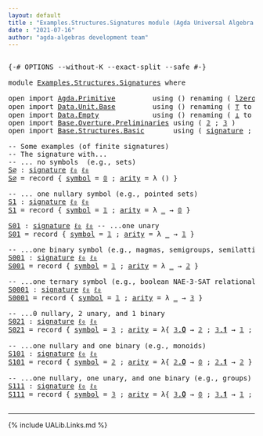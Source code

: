 ```yaml
---
layout: default
title : "Examples.Structures.Signatures module (Agda Universal Algebra Library)"
date : "2021-07-16"
author: "agda-algebras development team"
---
```


<pre class="Agda">

<a id="182" class="Symbol">{-#</a> <a id="186" class="Keyword">OPTIONS</a> <a id="194" class="Pragma">--without-K</a> <a id="206" class="Pragma">--exact-split</a> <a id="220" class="Pragma">--safe</a> <a id="227" class="Symbol">#-}</a>

<a id="232" class="Keyword">module</a> <a id="239" href="Examples.Structures.Signatures.html" class="Module">Examples.Structures.Signatures</a> <a id="270" class="Keyword">where</a>

<a id="277" class="Keyword">open</a> <a id="282" class="Keyword">import</a> <a id="289" href="Agda.Primitive.html" class="Module">Agda.Primitive</a>         <a id="312" class="Keyword">using</a> <a id="318" class="Symbol">()</a> <a id="321" class="Keyword">renaming</a> <a id="330" class="Symbol">(</a> <a id="332" href="Agda.Primitive.html#764" class="Primitive">lzero</a> <a id="338" class="Symbol">to</a> <a id="341" class="Primitive">ℓ₀</a> <a id="344" class="Symbol">)</a>
<a id="346" class="Keyword">open</a> <a id="351" class="Keyword">import</a> <a id="358" href="Data.Unit.Base.html" class="Module">Data.Unit.Base</a>         <a id="381" class="Keyword">using</a> <a id="387" class="Symbol">()</a> <a id="390" class="Keyword">renaming</a> <a id="399" class="Symbol">(</a> <a id="401" href="Agda.Builtin.Unit.html#164" class="Record">⊤</a> <a id="403" class="Symbol">to</a> <a id="406" class="Record">𝟙</a> <a id="408" class="Symbol">;</a> <a id="410" href="Agda.Builtin.Unit.html#201" class="InductiveConstructor">tt</a> <a id="413" class="Symbol">to</a> <a id="416" class="InductiveConstructor">𝟎</a> <a id="418" class="Symbol">)</a>
<a id="420" class="Keyword">open</a> <a id="425" class="Keyword">import</a> <a id="432" href="Data.Empty.html" class="Module">Data.Empty</a>             <a id="455" class="Keyword">using</a> <a id="461" class="Symbol">()</a> <a id="464" class="Keyword">renaming</a> <a id="473" class="Symbol">(</a> <a id="475" href="Data.Empty.html#526" class="Datatype">⊥</a> <a id="477" class="Symbol">to</a> <a id="480" class="Datatype">𝟘</a> <a id="482" class="Symbol">)</a>
<a id="484" class="Keyword">open</a> <a id="489" class="Keyword">import</a> <a id="496" href="Base.Overture.Preliminaries.html" class="Module">Base.Overture.Preliminaries</a> <a id="524" class="Keyword">using</a> <a id="530" class="Symbol">(</a> <a id="532" href="Base.Overture.Preliminaries.html#3766" class="Datatype">𝟚</a> <a id="534" class="Symbol">;</a> <a id="536" href="Base.Overture.Preliminaries.html#3863" class="Datatype">𝟛</a> <a id="538" class="Symbol">)</a>
<a id="540" class="Keyword">open</a> <a id="545" class="Keyword">import</a> <a id="552" href="Base.Structures.Basic.html" class="Module">Base.Structures.Basic</a>       <a id="580" class="Keyword">using</a> <a id="586" class="Symbol">(</a> <a id="588" href="Base.Structures.Basic.html#1264" class="Record">signature</a> <a id="598" class="Symbol">;</a> <a id="600" href="Base.Structures.Basic.html#1598" class="Record">structure</a> <a id="610" class="Symbol">)</a>

<a id="613" class="Comment">-- Some examples (of finite signatures)</a>
<a id="653" class="Comment">-- The signature with...</a>
<a id="678" class="Comment">-- ... no symbols  (e.g., sets)</a>
<a id="S∅"></a><a id="710" href="Examples.Structures.Signatures.html#710" class="Function">S∅</a> <a id="713" class="Symbol">:</a> <a id="715" href="Base.Structures.Basic.html#1264" class="Record">signature</a> <a id="725" href="Examples.Structures.Signatures.html#341" class="Primitive">ℓ₀</a> <a id="728" href="Examples.Structures.Signatures.html#341" class="Primitive">ℓ₀</a>
<a id="731" href="Examples.Structures.Signatures.html#710" class="Function">S∅</a> <a id="734" class="Symbol">=</a> <a id="736" class="Keyword">record</a> <a id="743" class="Symbol">{</a> <a id="745" href="Base.Structures.Basic.html#1325" class="Field">symbol</a> <a id="752" class="Symbol">=</a> <a id="754" href="Examples.Structures.Signatures.html#480" class="Datatype">𝟘</a> <a id="756" class="Symbol">;</a> <a id="758" href="Base.Structures.Basic.html#1343" class="Field">arity</a> <a id="764" class="Symbol">=</a> <a id="766" class="Symbol">λ</a> <a id="768" class="Symbol">()</a> <a id="771" class="Symbol">}</a>

<a id="774" class="Comment">-- ... one nullary symbol (e.g., pointed sets)</a>
<a id="S1"></a><a id="821" href="Examples.Structures.Signatures.html#821" class="Function">S1</a> <a id="824" class="Symbol">:</a> <a id="826" href="Base.Structures.Basic.html#1264" class="Record">signature</a> <a id="836" href="Examples.Structures.Signatures.html#341" class="Primitive">ℓ₀</a> <a id="839" href="Examples.Structures.Signatures.html#341" class="Primitive">ℓ₀</a>
<a id="842" href="Examples.Structures.Signatures.html#821" class="Function">S1</a> <a id="845" class="Symbol">=</a> <a id="847" class="Keyword">record</a> <a id="854" class="Symbol">{</a> <a id="856" href="Base.Structures.Basic.html#1325" class="Field">symbol</a> <a id="863" class="Symbol">=</a> <a id="865" href="Examples.Structures.Signatures.html#406" class="Record">𝟙</a> <a id="867" class="Symbol">;</a> <a id="869" href="Base.Structures.Basic.html#1343" class="Field">arity</a> <a id="875" class="Symbol">=</a> <a id="877" class="Symbol">λ</a> <a id="879" href="Examples.Structures.Signatures.html#879" class="Bound">_</a> <a id="881" class="Symbol">→</a> <a id="883" href="Examples.Structures.Signatures.html#480" class="Datatype">𝟘</a> <a id="885" class="Symbol">}</a>

<a id="S01"></a><a id="888" href="Examples.Structures.Signatures.html#888" class="Function">S01</a> <a id="892" class="Symbol">:</a> <a id="894" href="Base.Structures.Basic.html#1264" class="Record">signature</a> <a id="904" href="Examples.Structures.Signatures.html#341" class="Primitive">ℓ₀</a> <a id="907" href="Examples.Structures.Signatures.html#341" class="Primitive">ℓ₀</a> <a id="910" class="Comment">-- ...one unary</a>
<a id="926" href="Examples.Structures.Signatures.html#888" class="Function">S01</a> <a id="930" class="Symbol">=</a> <a id="932" class="Keyword">record</a> <a id="939" class="Symbol">{</a> <a id="941" href="Base.Structures.Basic.html#1325" class="Field">symbol</a> <a id="948" class="Symbol">=</a> <a id="950" href="Examples.Structures.Signatures.html#406" class="Record">𝟙</a> <a id="952" class="Symbol">;</a> <a id="954" href="Base.Structures.Basic.html#1343" class="Field">arity</a> <a id="960" class="Symbol">=</a> <a id="962" class="Symbol">λ</a> <a id="964" href="Examples.Structures.Signatures.html#964" class="Bound">_</a> <a id="966" class="Symbol">→</a> <a id="968" href="Examples.Structures.Signatures.html#406" class="Record">𝟙</a> <a id="970" class="Symbol">}</a>

<a id="973" class="Comment">-- ...one binary symbol (e.g., magmas, semigroups, semilattices)</a>
<a id="S001"></a><a id="1038" href="Examples.Structures.Signatures.html#1038" class="Function">S001</a> <a id="1043" class="Symbol">:</a> <a id="1045" href="Base.Structures.Basic.html#1264" class="Record">signature</a> <a id="1055" href="Examples.Structures.Signatures.html#341" class="Primitive">ℓ₀</a> <a id="1058" href="Examples.Structures.Signatures.html#341" class="Primitive">ℓ₀</a>
<a id="1061" href="Examples.Structures.Signatures.html#1038" class="Function">S001</a> <a id="1066" class="Symbol">=</a> <a id="1068" class="Keyword">record</a> <a id="1075" class="Symbol">{</a> <a id="1077" href="Base.Structures.Basic.html#1325" class="Field">symbol</a> <a id="1084" class="Symbol">=</a> <a id="1086" href="Examples.Structures.Signatures.html#406" class="Record">𝟙</a> <a id="1088" class="Symbol">;</a> <a id="1090" href="Base.Structures.Basic.html#1343" class="Field">arity</a> <a id="1096" class="Symbol">=</a> <a id="1098" class="Symbol">λ</a> <a id="1100" href="Examples.Structures.Signatures.html#1100" class="Bound">_</a> <a id="1102" class="Symbol">→</a> <a id="1104" href="Base.Overture.Preliminaries.html#3766" class="Datatype">𝟚</a> <a id="1106" class="Symbol">}</a>

<a id="1109" class="Comment">-- ...one ternary symbol (e.g., boolean NAE-3-SAT relational structure)</a>
<a id="S0001"></a><a id="1181" href="Examples.Structures.Signatures.html#1181" class="Function">S0001</a> <a id="1187" class="Symbol">:</a> <a id="1189" href="Base.Structures.Basic.html#1264" class="Record">signature</a> <a id="1199" href="Examples.Structures.Signatures.html#341" class="Primitive">ℓ₀</a> <a id="1202" href="Examples.Structures.Signatures.html#341" class="Primitive">ℓ₀</a>
<a id="1205" href="Examples.Structures.Signatures.html#1181" class="Function">S0001</a> <a id="1211" class="Symbol">=</a> <a id="1213" class="Keyword">record</a> <a id="1220" class="Symbol">{</a> <a id="1222" href="Base.Structures.Basic.html#1325" class="Field">symbol</a> <a id="1229" class="Symbol">=</a> <a id="1231" href="Examples.Structures.Signatures.html#406" class="Record">𝟙</a> <a id="1233" class="Symbol">;</a> <a id="1235" href="Base.Structures.Basic.html#1343" class="Field">arity</a> <a id="1241" class="Symbol">=</a> <a id="1243" class="Symbol">λ</a> <a id="1245" href="Examples.Structures.Signatures.html#1245" class="Bound">_</a> <a id="1247" class="Symbol">→</a> <a id="1249" href="Base.Overture.Preliminaries.html#3863" class="Datatype">𝟛</a> <a id="1251" class="Symbol">}</a>

<a id="1254" class="Comment">-- ...0 nullary, 2 unary, and 1 binary</a>
<a id="S021"></a><a id="1293" href="Examples.Structures.Signatures.html#1293" class="Function">S021</a> <a id="1298" class="Symbol">:</a> <a id="1300" href="Base.Structures.Basic.html#1264" class="Record">signature</a> <a id="1310" href="Examples.Structures.Signatures.html#341" class="Primitive">ℓ₀</a> <a id="1313" href="Examples.Structures.Signatures.html#341" class="Primitive">ℓ₀</a>
<a id="1316" href="Examples.Structures.Signatures.html#1293" class="Function">S021</a> <a id="1321" class="Symbol">=</a> <a id="1323" class="Keyword">record</a> <a id="1330" class="Symbol">{</a> <a id="1332" href="Base.Structures.Basic.html#1325" class="Field">symbol</a> <a id="1339" class="Symbol">=</a> <a id="1341" href="Base.Overture.Preliminaries.html#3863" class="Datatype">𝟛</a> <a id="1343" class="Symbol">;</a> <a id="1345" href="Base.Structures.Basic.html#1343" class="Field">arity</a> <a id="1351" class="Symbol">=</a> <a id="1353" class="Symbol">λ{</a> <a id="1356" href="Base.Overture.Preliminaries.html#3882" class="InductiveConstructor">𝟛.𝟎</a> <a id="1360" class="Symbol">→</a> <a id="1362" href="Base.Overture.Preliminaries.html#3766" class="Datatype">𝟚</a> <a id="1364" class="Symbol">;</a> <a id="1366" href="Base.Overture.Preliminaries.html#3891" class="InductiveConstructor">𝟛.𝟏</a> <a id="1370" class="Symbol">→</a> <a id="1372" href="Examples.Structures.Signatures.html#406" class="Record">𝟙</a> <a id="1374" class="Symbol">;</a> <a id="1376" href="Base.Overture.Preliminaries.html#3900" class="InductiveConstructor">𝟛.𝟐</a> <a id="1380" class="Symbol">→</a> <a id="1382" href="Examples.Structures.Signatures.html#406" class="Record">𝟙</a> <a id="1384" class="Symbol">}</a> <a id="1386" class="Symbol">}</a>

<a id="1389" class="Comment">-- ...one nullary and one binary (e.g., monoids)</a>
<a id="S101"></a><a id="1438" href="Examples.Structures.Signatures.html#1438" class="Function">S101</a> <a id="1443" class="Symbol">:</a> <a id="1445" href="Base.Structures.Basic.html#1264" class="Record">signature</a> <a id="1455" href="Examples.Structures.Signatures.html#341" class="Primitive">ℓ₀</a> <a id="1458" href="Examples.Structures.Signatures.html#341" class="Primitive">ℓ₀</a>
<a id="1461" href="Examples.Structures.Signatures.html#1438" class="Function">S101</a> <a id="1466" class="Symbol">=</a> <a id="1468" class="Keyword">record</a> <a id="1475" class="Symbol">{</a> <a id="1477" href="Base.Structures.Basic.html#1325" class="Field">symbol</a> <a id="1484" class="Symbol">=</a> <a id="1486" href="Base.Overture.Preliminaries.html#3766" class="Datatype">𝟚</a> <a id="1488" class="Symbol">;</a> <a id="1490" href="Base.Structures.Basic.html#1343" class="Field">arity</a> <a id="1496" class="Symbol">=</a> <a id="1498" class="Symbol">λ{</a> <a id="1501" href="Base.Overture.Preliminaries.html#3816" class="InductiveConstructor">𝟚.𝟎</a> <a id="1505" class="Symbol">→</a> <a id="1507" href="Examples.Structures.Signatures.html#480" class="Datatype">𝟘</a> <a id="1509" class="Symbol">;</a> <a id="1511" href="Base.Overture.Preliminaries.html#3825" class="InductiveConstructor">𝟚.𝟏</a> <a id="1515" class="Symbol">→</a> <a id="1517" href="Base.Overture.Preliminaries.html#3766" class="Datatype">𝟚</a> <a id="1519" class="Symbol">}</a> <a id="1521" class="Symbol">}</a>

<a id="1524" class="Comment">-- ...one nullary, one unary, and one binary (e.g., groups)</a>
<a id="S111"></a><a id="1584" href="Examples.Structures.Signatures.html#1584" class="Function">S111</a> <a id="1589" class="Symbol">:</a> <a id="1591" href="Base.Structures.Basic.html#1264" class="Record">signature</a> <a id="1601" href="Examples.Structures.Signatures.html#341" class="Primitive">ℓ₀</a> <a id="1604" href="Examples.Structures.Signatures.html#341" class="Primitive">ℓ₀</a>
<a id="1607" href="Examples.Structures.Signatures.html#1584" class="Function">S111</a> <a id="1612" class="Symbol">=</a> <a id="1614" class="Keyword">record</a> <a id="1621" class="Symbol">{</a> <a id="1623" href="Base.Structures.Basic.html#1325" class="Field">symbol</a> <a id="1630" class="Symbol">=</a> <a id="1632" href="Base.Overture.Preliminaries.html#3863" class="Datatype">𝟛</a> <a id="1634" class="Symbol">;</a> <a id="1636" href="Base.Structures.Basic.html#1343" class="Field">arity</a> <a id="1642" class="Symbol">=</a> <a id="1644" class="Symbol">λ{</a> <a id="1647" href="Base.Overture.Preliminaries.html#3882" class="InductiveConstructor">𝟛.𝟎</a> <a id="1651" class="Symbol">→</a> <a id="1653" href="Examples.Structures.Signatures.html#480" class="Datatype">𝟘</a> <a id="1655" class="Symbol">;</a> <a id="1657" href="Base.Overture.Preliminaries.html#3891" class="InductiveConstructor">𝟛.𝟏</a> <a id="1661" class="Symbol">→</a> <a id="1663" href="Examples.Structures.Signatures.html#406" class="Record">𝟙</a> <a id="1665" class="Symbol">;</a> <a id="1667" href="Base.Overture.Preliminaries.html#3900" class="InductiveConstructor">𝟛.𝟐</a> <a id="1671" class="Symbol">→</a> <a id="1673" href="Base.Overture.Preliminaries.html#3766" class="Datatype">𝟚</a> <a id="1675" class="Symbol">}</a> <a id="1677" class="Symbol">}</a>

</pre>

--------------------------------

{% include UALib.Links.md %}

